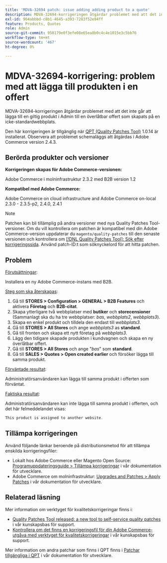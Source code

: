 ```yaml
---
title: 'MDVA-32694 patch: issue adding adding product to a quote'
description: MDVA-32694-korrigeringen åtgärdar problemet med att det inte går att lägga till en giltig produkt i Admin till en överlåtbar offert som skapats på en icke-standardwebbplats.
exl-id: 964abbbd-c8b1-4645-a393-7283f52e94ff
feature: Products, Quotes
role: Admin
source-git-commit: 958179e0f3efe08e65ea8b0c4c4e1015e3c5bb76
workflow-type: tm+mt
source-wordcount: '467'
ht-degree: 0%

---
```


# MDVA-32694-korrigering: problem med att lägga till produkten i en offert

MDVA-32694-korrigeringen åtgärdar problemet med att det inte går att lägga till en giltig produkt i Admin till en överlåtbar offert som skapats på en icke-standardwebbplats.

Den här korrigeringen är tillgänglig när [QPT (Quality Patches Tool)](https://devdocs.magento.com/guides/v2.4/comp-mgr/patching.html#mqp) 1.0.14 är installerat. Observera att problemet schemaläggs att åtgärdas i Adobe Commerce version 2.4.3.

## Berörda produkter och versioner

**Korrigeringen skapas för Adobe Commerce-versionen:**

Adobe Commerce i molninfrastruktur 2.3.2 med B2B version 1.2

**Kompatibel med Adobe Commerce:**

Adobe Commerce on cloud infrastructure and Adobe Commerce on-local 2.3.0 - 2.3.5-p2, 2.4.0, 2.4.1

>[!NOTE]
>
>Patchen kan bli tillämplig på andra versioner med nya Quality Patches Tool-versioner. Om du vill kontrollera om patchen är kompatibel med din Adobe Commerce-version uppdaterar du `magento/quality-patches` till den senaste versionen och kontrollera om [[!DNL Quality Patches Tool]: Sök efter korrigeringssida](https://devdocs.magento.com/quality-patches/tool.html#patch-grid). Använd patch-ID:t som söknyckelord för att hitta patchen.

## Problem

<u>Förutsättningar</u>:

Installera en ny Adobe Commerce-instans med B2B.

<u>Steg som ska återskapas</u>:

1. Gå till **STORES > Configuration > GENERAL > B2B Features** och aktivera **Företag** och **B2B-citat**.
1. Skapa ytterligare två webbplatser med **butiker** och **storecensioner** (Sammanlagt ska du ha tre webbplatser: *bas*, *webbplats2*, *webbplats3*).
1. Skapa en enkel produkt och tilldela den endast till *webbplats3*.
1. Gå till **STORES > All Stores** och ange *webbplats3* as **standard**.
1. Gå till fronten och skapa ett nytt företag på *webbplats3*.
1. Lägg den tidigare skapade produkten i kundvagnen och skapa en ny överlåtbar offert.
1. Gå till **STORES > All Stores** och ange &quot;*bas*&quot; som **standard**.
1. Gå till **SALES > Quotes > Open created earlier** och försöker lägga till samma produkt.

<u>Förväntade resultat</u>:

Administratörsanvändaren kan lägga till samma produkt i offerten som förväntat.

<u>Faktiska resultat</u>:

Administratörsanvändaren kan inte lägga till samma produkt i offerten, och det här felmeddelandet visas:

```php
This product is assigned to another website.
```

## Tillämpa korrigeringen

Använd följande länkar beroende på distributionsmetod för att tillämpa enskilda korrigeringsfiler:

* Lokalt hos Adobe Commerce eller Magento Open Source: [Programuppdateringsguide > Tillämpa korrigeringar](https://devdocs.magento.com/guides/v2.4/comp-mgr/patching/mqp.html) i vår dokumentation för utvecklare.
* Adobe Commerce om molninfrastruktur: [Upgrades and Patches > Apply Patches](https://devdocs.magento.com/cloud/project/project-patch.html) i vår dokumentation för utvecklare.

## Relaterad läsning

Mer information om verktyget för kvalitetskorrigeringar finns i:

* [Quality Patches Tool released: a new tool to self-service quality patches](/help/announcements/adobe-commerce-announcements/magento-quality-patches-released-new-tool-to-self-serve-quality-patches.md) i vår kunskapsbas för support.
* [Kontrollera om det finns en korrigeringsfil för din Adobe Commerce-utgåva med verktyget för kvalitetskorrigeringar](/help/support-tools/patches-available-in-qpt-tool/check-patch-for-magento-issue-with-magento-quality-patches.md) i vår kunskapsbas för support.

Mer information om andra patchar som finns i QPT finns i [Patchar tillgängliga i QPT](https://devdocs.magento.com/quality-patches/tool.html#patch-grid) i vår dokumentation för utvecklare.
